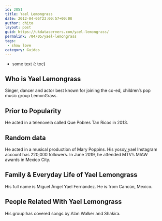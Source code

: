 ```yaml
---
id: 2851
title: Yael Lemongrass
date: 2012-04-05T23:00:57+00:00
author: chito
layout: post
guid: https://ukdataservers.com/yael-lemongrass/
permalink: /04/05/yael-lemongrass
tags:
 - show love
category: Guides
---
```


* some text
{: toc}
          
          
## Who is  Yael Lemongrass
                  
                  
                  
Singer, dancer and actor best known for joining the co-ed, children&#8217;s pop music group LemonGrass.
                  
                
                
                
## Prior to Popularity 
                  
                  
                  
He acted in a telenovela called Que Pobres Tan Ricos in 2013.
                  
                
                
                
## Random data 
                  
                  
                  
He acted in a musical production of Mary Poppins. His yosoy_yael Instagram account has 220,000 followers. In June 2019, he attended MTV&#8217;s MIAW awards in Mexico City.
                  
                
                
                
## Family & Everyday Life of Yael Lemongrass
                  
                  
                  
His full name is Miguel Ángel Yael Fernández. He is from Cancún, Mexico.
                  
                
                
                
## People Related With  Yael Lemongrass
                  
                  
                  
His group has covered songs by Alan Walker and Shakira.
                  
                
              
            
          
          
          
    
    
  
